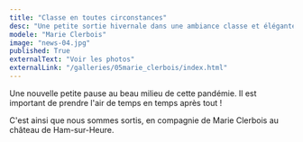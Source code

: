 ```yaml
---
title: "Classe en toutes circonstances"
desc: "Une petite sortie hivernale dans une ambiance classe et élégante."
modele: "Marie Clerbois"
image: "news-04.jpg"
published: True
externalText: "Voir les photos"
externalLink: "/galleries/05marie_clerbois/index.html"
---
```

Une nouvelle petite pause au beau milieu de cette pandémie. Il est important de prendre l'air de temps en temps après tout !

C'est ainsi que nous sommes sortis, en compagnie de Marie Clerbois au château de Ham-sur-Heure.

